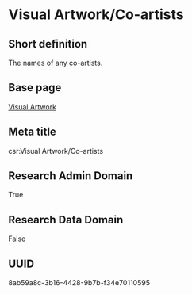 # Visual Artwork/Co-artists
## Short definition
The names of any co-artists.
## Base page
[Visual Artwork](../../Objects/Visual%20Artwork.md)
## Meta title
csr:Visual Artwork/Co-artists
## Research Admin Domain
True
## Research Data Domain
False
## UUID
8ab59a8c-3b16-4428-9b7b-f34e70110595
